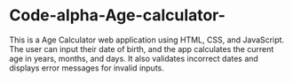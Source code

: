 # Code-alpha-Age-calculator-
This is a Age Calculator web application using HTML, CSS, and JavaScript. The user can input their date of birth, and the app calculates the current age in years, months, and days. It also validates incorrect dates and displays error messages for invalid inputs.
